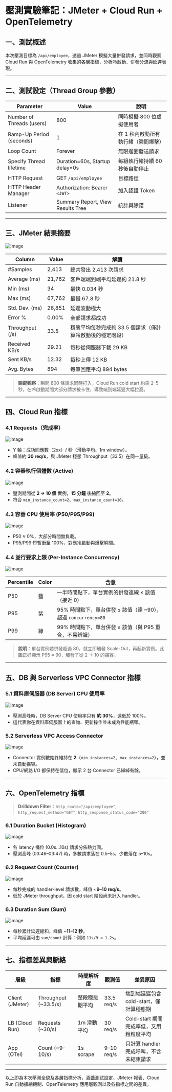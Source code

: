 # 壓測實驗筆記：JMeter + Cloud Run + OpenTelemetry

## 一、測試概述
本次壓測目標為 `/api/employee`，透過 JMeter 模擬大量併發請求，並同時觀察 Cloud Run 與 OpenTelemetry 收集的各層指標，分析冷啟動、併發分流與延遲表現。

---

## 二、測試設定（Thread Group 參數）

| Parameter                  | Value   | 說明                                            |
|----------------------------|---------|-------------------------------------------------|
| Number of Threads (users)  | 800     | 同時模擬 800 位虛擬使用者                        |
| Ramp-Up Period (seconds)   | 1       | 在 1 秒內啟動所有執行緒（瞬間爆擊）               |
| Loop Count                 | Forever | 無限迴圈發送請求                                 |
| Specify Thread lifetime    | Duration=60s, Startup delay=0s | 每組執行緒持續 60 秒後自動停止       |
| HTTP Request               | GET `/api/employee` | 目標路徑                                |
| HTTP Header Manager        | Authorization: Bearer `<JWT>` | 加入認證 Token               |
| Listener                   | Summary Report, View Results Tree | 統計與除錯                          |


---

## 三、JMeter 結果摘要

![image](https://github.com/user-attachments/assets/a7be7c6c-0ea4-4a62-9bdf-596140375a36)

| Column         | Value         | 解讀                                                                                       |
|----------------|---------------|--------------------------------------------------------------------------------------------|
| #Samples       | 2,413         | 總共發出 2,413 次請求                                                                      |
| Average (ms)   | 21,762        | 客戶端端到端平均延遲約 21.8 秒                                                              |
| Min (ms)       | 34            | 最快 0.034 秒                                                                              |
| Max (ms)       | 67,762        | 最慢 67.8 秒                                                                               |
| Std. Dev. (ms) | 26,851        | 延遲波動極大                                                                              |
| Error %        | 0.00%         | 全部請求都成功                                                                              |
| Throughput (/s)| 33.5          | 穩態平均每秒完成約 33.5 個請求（僅計算冷啟動後的穩定階段）                                    |
| Received KB/s  | 29.21         | 每秒從伺服器下載 29 KB                                                                     |
| Sent KB/s      | 12.32         | 每秒上傳 12 KB                                                                             |
| Avg. Bytes     | 894           | 每筆回應平均 894 bytes                                                                     |

> **關鍵觀察**：瞬間 800 條請求同時打入，Cloud Run cold start 約需 2–5 秒。在冷啟動期間大部分請求被卡住，導致端到端延遲大幅拉高。
---

## 四、Cloud Run 指標

### 4.1 Requests（完成率）

![image](https://github.com/user-attachments/assets/c8f8bbdf-f6fb-426f-88ef-fce5d41321f4)
- Y 軸：成功回應數（2xx）/ 秒（滑動平均、1m window）。  
- 峰值約 **30 req/s**，與 JMeter 穩態 Throughput（33.5）在同一量級。

### 4.2 容器執行個體數 (Active)

![image](https://github.com/user-attachments/assets/2bbda3e1-9e28-44e1-bab7-e7374ec20b1b)
- 壓測期間從 **2 → 10 個** 實例，**15 分鐘** 後縮回至 **2**。  
- 符合 `min_instance_count=2`、`max_instance_count=10`。

### 4.3 容器 CPU 使用率 (P50/P95/P99)

![image](https://github.com/user-attachments/assets/1d395850-16ec-4308-9cbf-290a730e145d)
- P50 ≈ 0%，大部分時間無負載。  
- P95/P99 短暫衝至 100%，對應冷啟動與爆擊瞬間。

### 4.4 並行要求上限 (Per-Instance Concurrency)

![image](https://github.com/user-attachments/assets/67629a4b-b790-4718-98c1-6f3c9ab082af)
 
| Percentile | Color | 含意                                                    |
|------------|-------|---------------------------------------------------------|
| P50        | 藍    | 一半時間點下，單台實例的併發連線 ≤ 該值（接近 0）         |
| P95        | 紫    | 95% 時間點下，單台併發 ≤ 該值（達 ~90），超過 `concurrency=80` |
| P99        | 綠    | 99% 時間點下，單台併發 ≤ 該值（與 P95 重合，不易辨識）    |

> **說明**：單台實例若併發超過 80，就立即觸發 Scale-Out，再起新實例。此圖正好顯示 P95 ≈ 90，觸發了從 2 → 10 的擴容。

---

## 五、DB 與 Serverless VPC Connector 指標

### 5.1 資料庫伺服器 (DB Server) CPU 使用率

![image](https://github.com/user-attachments/assets/22e9c285-d3a4-4eb5-9dfb-475bcef6cd63)
- 壓測高峰時，DB Server CPU 使用率只有 **約 30%**，遠低於 100%。  
- 這代表你在資料庫伺服器上的查詢、更新操作並未成為性能瓶頸。

### 5.2 Serverless VPC Access Connector
![image](https://github.com/user-attachments/assets/93f75c5c-29f1-4c6a-ba7c-7b19570597f9)
- Connector 實例數始終維持在 **2**（`min_instances=2, max_instances=2`），並未自動擴容。  
- CPU/網路 I/O 都保持在低位，顯示 2 台 Connector 已綽綽有餘。


---
## 六、OpenTelemetry 指標

> **Drilldown Filter**：`http_route="/api/employee"`, `http_request_method="GET"`, `http_response_status_code="200"`

### 6.1 Duration Bucket (Histogram)

![image](https://github.com/user-attachments/assets/5596152d-7f3e-4a74-abfb-cf34060a6969)
- 各 latency 桶位 (0.0s…10s) 請求分佈熱力圖。  
- 壓測高峰 (03:46–03:47) 時，多數請求落在 0.5–5s，少數落在 5–10s。

### 6.2 Request Count (Counter)

![image](https://github.com/user-attachments/assets/a4439797-15fe-4bea-9b20-8da0a3c93462)
- 每秒完成的 handler-level 請求數，峰值 ~**9–10 req/s**。  
- 低於 JMeter throughput，因 cold start 階段尚未計入 handler。

### 6.3 Duration Sum (Sum)

![image](https://github.com/user-attachments/assets/70949369-a69a-4918-9c74-3bfb28a478b2)
- 每秒累計延遲總和，峰值 ~**11–12 秒**。  
- 平均延遲可由 `sum/count` 計算：例如 `11s/9 ≈ 1.2s`。

---

## 七、指標差異與脈絡

| 層級         | 指標                 | 時間解析度      | 觀測值           | 差異原因                                |
|--------------|----------------------|---------------|------------------|-----------------------------------------|
| Client (JMeter) | Throughput (~33.5/s) | 整段穩態期平均  | 33.5 req/s       | 端到端延遲包含 cold-start，僅計算穩態期  |
| LB (Cloud Run) | Requests (~30/s)      | 1m 滑動平均     | 30 req/s         | Cold-start 期間完成率低，又用粗粒度平均   |
| App (OTel)   | Count (~9–10/s)      | 1s scrape     | 9–10 req/s       | 只計算 handler 完成呼叫，不含未結束請求   |



---

以上即為本次壓測全貌及各層指標分析，涵蓋測試設定、JMeter 報表、Cloud Run 自動擴縮機制、OpenTelemetry 應用層觀測以及各指標之間的差異。

